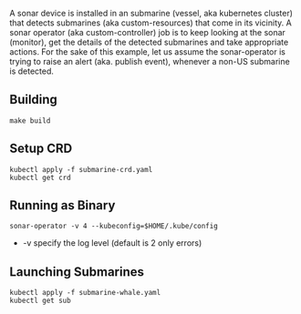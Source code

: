 
A sonar device is installed in an submarine (vessel, aka kubernetes cluster) that detects submarines (aka custom-resources) that come in its vicinity. A sonar operator (aka custom-controller) job is to keep looking at the sonar (monitor), get the details of the detected submarines and take appropriate actions. For the sake of this example, let us assume the sonar-operator is trying to raise an alert (aka. publish event), whenever a non-US submarine is detected. 


## Building 
```
make build
```

## Setup CRD
```
kubectl apply -f submarine-crd.yaml
kubectl get crd
```

## Running as Binary
```
sonar-operator -v 4 --kubeconfig=$HOME/.kube/config
```
- -v specify the log level (default is 2 only errors)

## Launching Submarines
```
kubectl apply -f submarine-whale.yaml
kubectl get sub
```

